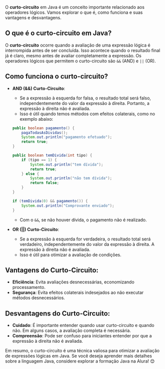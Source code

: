 O **curto-circuito** em Java é um conceito importante relacionado aos operadores lógicos. Vamos explorar o que é, como funciona e suas vantagens e desvantagens.

## O que é o curto-circuito em Java?
O **curto-circuito** ocorre quando a avaliação de uma expressão lógica é interrompida antes de ser concluída. Isso acontece quando o resultado final já é claro, mesmo antes de avaliar completamente a expressão. Os operadores lógicos que permitem o curto-circuito são `&&` (AND) e `||` (OR).

## Como funciona o curto-circuito?
- **AND (&&) Curto-Circuito**:
    - Se a expressão à esquerda for falsa, o resultado total será falso, independentemente do valor da expressão à direita. Portanto, a expressão à direita não é avaliada.
    - Isso é útil quando temos métodos com efeitos colaterais, como no exemplo abaixo:
    ```java
    public boolean pagamento() {
        pagaTodasAsDividas();
        System.out.println("pagamento efetuado");
        return true;
    }

    public boolean temDivida(int tipo) {
        if (tipo == 1) {
            System.out.println("tem dívida");
            return true;
        } else {
            System.out.println("não tem dívida");
            return false;
        }
    }

    if (temDivida(0) && pagamento()) {
        System.out.println("Comprovante enviado");
    }
    ```
    - Com o `&&`, se não houver dívida, o pagamento não é realizado.

- **OR (||) Curto-Circuito**:
    - Se a expressão à esquerda for verdadeira, o resultado total será verdadeiro, independentemente do valor da expressão à direita. A expressão à direita não é avaliada.
    - Isso é útil para otimizar a avaliação de condições.

## Vantagens do Curto-Circuito:
- **Eficiência**: Evita avaliações desnecessárias, economizando processamento.
- **Segurança**: Evita efeitos colaterais indesejados ao não executar métodos desnecessários.

## Desvantagens do Curto-Circuito:
- **Cuidado**: É importante entender quando usar curto-circuito e quando não. Em alguns casos, a avaliação completa é necessária.
- **Compreensão**: Pode ser confuso para iniciantes entender por que a expressão à direita não é avaliada.

Em resumo, o curto-circuito é uma técnica valiosa para otimizar a avaliação de expressões lógicas em Java. Se você deseja aprender mais detalhes sobre a linguagem Java, considere explorar a formação Java na Alura! 😊

